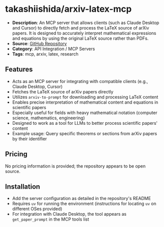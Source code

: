 # takashiishida/arxiv-latex-mcp

- **Description**: An MCP server that allows clients (such as Claude Desktop and Cursor) to directly fetch and process the LaTeX source of arXiv papers. It is designed to accurately interpret mathematical expressions and equations by using the original LaTeX source rather than PDFs.
- **Source**: [GitHub Repository](https://github.com/takashiishida/arxiv-latex-mcp)
- **Category**: API Integration / MCP Servers
- **Tags**: mcp, arxiv, latex, research

## Features
- Acts as an MCP server for integrating with compatible clients (e.g., Claude Desktop, Cursor)
- Fetches the LaTeX source of arXiv papers directly
- Utilizes `arxiv-to-prompt` for downloading and processing LaTeX content
- Enables precise interpretation of mathematical content and equations in scientific papers
- Especially useful for fields with heavy mathematical notation (computer science, mathematics, engineering)
- Designed to work as a tool for LLMs to better process scientific papers' content
- Example usage: Query specific theorems or sections from arXiv papers by their identifier

## Pricing
No pricing information is provided; the repository appears to be open source.

## Installation
- Add the server configuration as detailed in the repository's README
- Requires `uv` for running the environment (instructions for locating `uv` on different OSes provided)
- For integration with Claude Desktop, the tool appears as `get_paper_prompt` in the MCP tools list
